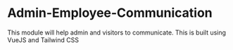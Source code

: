 # Admin-Employee-Communication
This module will help admin and visitors to communicate. This is built using VueJS and Tailwind CSS
